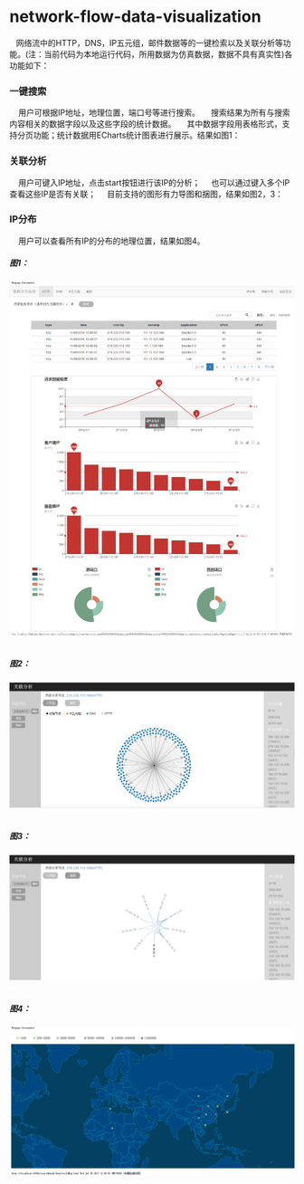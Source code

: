 network-flow-data-visualization
=================================== 
    网络流中的HTTP，DNS，IP五元组，邮件数据等的一键检索以及关联分析等功能。(注：当前代码为本地运行代码，所用数据为仿真数据，数据不具有真实性)各功能如下：
### 一键搜索 
     用户可根据IP地址，地理位置，端口号等进行搜索。
     搜索结果为所有与搜索内容相关的数据字段以及这些字段的统计数据。
     其中数据字段用表格形式，支持分页功能；统计数据用ECharts统计图表进行展示。结果如图1：
     
### 关联分析 
     用户可键入IP地址，点击start按钮进行该IP的分析；
     也可以通过键入多个IP查看这些IP是否有关联；
     目前支持的图形有力导图和捆图，结果如图2，3：
### IP分布
     用户可以查看所有IP的分布的地理位置，结果如图4。
##### 图1：
![一键搜索结果](https://github.com/xiaoguo16/network-data-visualization/blob/master/resultPics/searchResult.png)  
##### 图2： 
![力导图](https://github.com/xiaoguo16/network-data-visualization/blob/master/resultPics/correlation1.png)  
##### 图3：
![捆图](https://github.com/xiaoguo16/network-data-visualization/blob/master/resultPics/correlation2.png)  
##### 图4：
![IP分布](https://github.com/xiaoguo16/network-data-visualization/blob/master/resultPics/IP.png)  



